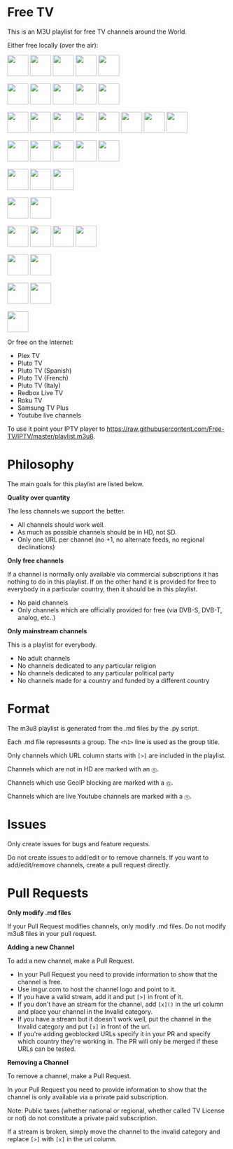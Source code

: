 Free TV
=======

This is an M3U playlist for free TV channels around the World.

Either free locally (over the air):

<a href="uk.md"><img src="https://hatscripts.github.io/circle-flags/flags/gb.svg" width="48"></a> <a href="usa.md"><img src="https://hatscripts.github.io/circle-flags/flags/us.svg" width="48"></a> <a href="canada.md"><img src="https://hatscripts.github.io/circle-flags/flags/ca.svg" width="48"></a> <a href="australia.md"><img src="https://hatscripts.github.io/circle-flags/flags/au.svg" width="48"></a> <a href="ireland.md"><img src="https://hatscripts.github.io/circle-flags/flags/ie.svg" width="48"></a>

<a href="spain.md"><img src="https://hatscripts.github.io/circle-flags/flags/es.svg" width="48"></a> <a href="mexico.md"><img src="https://hatscripts.github.io/circle-flags/flags/mx.svg" width="48"></a> <a href="argentina.md"><img src="https://hatscripts.github.io/circle-flags/flags/ar.svg" width="48"></a> <a href="paraguay.md"><img src="https://hatscripts.github.io/circle-flags/flags/py.svg" width="48"></a> <a href="colombia.md"><img src="https://hatscripts.github.io/circle-flags/flags/co.svg" width="48" ></a>

<a href="germany.md"><img src="https://hatscripts.github.io/circle-flags/flags/de.svg" width="48"></a> <a href="austria.md"><img src="https://hatscripts.github.io/circle-flags/flags/at.svg" width="48"></a> <a href="france.md"><img src="https://hatscripts.github.io/circle-flags/flags/fr.svg" width="48"></a> <a href="belgium.md"><img src="https://hatscripts.github.io/circle-flags/flags/be.svg" width="48"></a> <a href="netherlands.md"><img src="https://hatscripts.github.io/circle-flags/flags/nl.svg" width="48"></a> <a href="switzerland.md"><img src="https://hatscripts.github.io/circle-flags/flags/ch.svg" width="48"></a> <a href="italy.md"><img src="https://hatscripts.github.io/circle-flags/flags/it.svg" width="48"></a> <a href="san_marino.md"><img src="https://hatscripts.github.io/circle-flags/flags/sm.svg" width="48">

<a href="turkey.md"><img src="https://hatscripts.github.io/circle-flags/flags/tr.svg" width="48"></a> <a href="greece.md"><img src="https://hatscripts.github.io/circle-flags/flags/gr.svg" width="48"></a> <a href="slovakia.md"><img src="https://hatscripts.github.io/circle-flags/flags/sk.svg" width="48"></a> <a href="slovenia.md"><img src="https://hatscripts.github.io/circle-flags/flags/si.svg" width="48"></a> <a href="malta.md"><img src="https://hatscripts.github.io/circle-flags/flags/mt.svg" width="48"></a>

<a href="sweden.md"><img src="https://hatscripts.github.io/circle-flags/flags/se.svg" width="48"></a> <a href="denmark.md"><img src="https://hatscripts.github.io/circle-flags/flags/dk.svg" width="48"></a> <a href="finland.md"><img src="https://hatscripts.github.io/circle-flags/flags/fi.svg" width="48"></a> 

<a href="hungary.md"><img src="https://hatscripts.github.io/circle-flags/flags/hu.svg" width="48"></a> <a href="czech_republic.md"><img src="https://hatscripts.github.io/circle-flags/flags/cz.svg" width="48"></a>

<a href="russia.md"><img src="https://hatscripts.github.io/circle-flags/flags/ru.svg" width="48"></a> <a href="belarus.md"><img src="https://hatscripts.github.io/circle-flags/flags/by.svg" width="48"></a>  <a href="ukraine.md"><img src="https://hatscripts.github.io/circle-flags/flags/ua.svg" width="48"></a> <a href="estonia.md"><img src="https://hatscripts.github.io/circle-flags/flags/ee.svg" width="48"></a>

<a href="portugal.md"><img src="https://hatscripts.github.io/circle-flags/flags/pt.svg" width="48"></a> <a href="brazil.md"><img src="https://hatscripts.github.io/circle-flags/flags/br.svg" width="48"></a>

<a href="japan.md"><img src="https://hatscripts.github.io/circle-flags/flags/jp.svg" width="48"></a> <a href="korea.md"><img src="https://hatscripts.github.io/circle-flags/flags/kr.svg" width="48"></a>

<a href="iraq.md"><img src="https://hatscripts.github.io/circle-flags/flags/iq.svg" width="48"></a>

Or free on the Internet:

- Plex TV
- Pluto TV
- Pluto TV (Spanish)
- Pluto TV (French)
- Pluto TV (Italy)
- Redbox Live TV
- Roku TV
- Samsung TV Plus
- Youtube live channels

To use it point your IPTV player to https://raw.githubusercontent.com/Free-TV/IPTV/master/playlist.m3u8.

Philosophy
==========

The main goals for this playlist are listed below.

**Quality over quantity**

The less channels we support the better.

- All channels should work well.
- As much as possible channels should be in HD, not SD.
- Only one URL per channel (no +1, no alternate feeds, no regional declinations)

**Only free channels**

If a channel is normally only available via commercial subscriptions it has nothing to do in this playlist. If on the other hand it is provided for free to everybody in a particular country, then it should be in this playlist.

- No paid channels
- Only channels which are officially provided for free (via DVB-S, DVB-T, analog, etc..)

**Only mainstream channels**

This is a playlist for everybody.

- No adult channels
- No channels dedicated to any particular religion
- No channels dedicated to any particular political party
- No channels made for a country and funded by a different country

Format
======

The m3u8 playlist is generated from the .md files by the .py script.

Each .md file represesnts a group. The `<h1>` line is used as the group title.

Only channels which URL column starts with `[>]` are included in the playlist.

Channels which are not in HD are marked with an `Ⓢ`.

Channels which use GeoIP blocking are marked with a `Ⓖ`.

Channels which are live Youtube channels are marked with a `Ⓨ`.

Issues
======

Only create issues for bugs and feature requests.

Do not create issues to add/edit or to remove channels. If you want to add/edit/remove channels, create a pull request directly.

Pull Requests
=============

**Only modify .md files**

If your Pull Request modifies channels, only modify .md files. Do not modify m3u8 files in your pull request.

**Adding a new Channel**

To add a new channel, make a Pull Request.

- In your Pull Request you need to provide information to show that the channel is free.
- Use imgur.com to host the channel logo and point to it.
- If you have a valid stream, add it and put `[>]` in front of it.
- If you don't have an stream for the channel, add `[x]()` in the url column and place your channel in the Invalid category.
- If you have a stream but it doesn't work well, put the channel in the Invalid category and put `[x]` in front of the url.
- If you're adding geoblocked URLs specify it in your PR and specify which country they're working in. The PR will only be merged if these URLs can be tested.

**Removing a Channel**

To remove a channel, make a Pull Request.

In your Pull Request you need to provide information to show that the channel is only available via a private paid subscription.

Note: Public taxes (whether national or regional, whether called TV License or not) do not constitute a private paid subscription.

If a stream is broken, simply move the channel to the invalid category and replace `[>]` with `[x]` in the url column.
